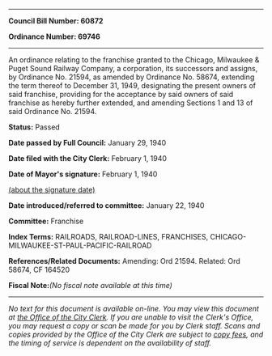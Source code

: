 

********

**Council Bill Number: 60872**
   
**Ordinance Number: 69746**
********

 An ordinance relating to the franchise granted to the Chicago, Milwaukee & Puget Sound Railway Company, a corporation, its successors and assigns, by Ordinance No. 21594, as amended by Ordinance No. 58674, extending the term thereof to December 31, 1949, designating the present owners of said franchise, providing for the acceptance by said owners of said franchise as hereby further extended, and amending Sections 1 and 13 of said Ordinance No. 21594.

**Status:** Passed
   
**Date passed by Full Council:** January 29, 1940
   
**Date filed with the City Clerk:** February 1, 1940
   
**Date of Mayor's signature:** February 1, 1940
   
[(about the signature date)](/~public/approvaldate.htm)
   
   
   
**Date introduced/referred to committee:** January 22, 1940
   
**Committee:** Franchise
   
   
**Index Terms:** RAILROADS, RAILROAD-LINES, FRANCHISES, CHICAGO-MILWAUKEE-ST-PAUL-PACIFIC-RAILROAD

**References/Related Documents:** Amending: Ord 21594. Related: Ord 58674, CF 164520

**Fiscal Note:**_(No fiscal note available at this time)_
********

_No text for this document is available on-line. You may view this document at [the Office of the City Clerk](http://www.seattle.gov/leg/clerk/contactUs.htm). If you are unable to visit the Clerk's Office, you may request a copy or scan be made for you by Clerk staff. Scans and copies provided by the Office of the City Clerk are subject to [copy fees](http://clerk.seattle.gov/~public/clerkfees.htm), and the timing of service is dependent on the availability of staff._

